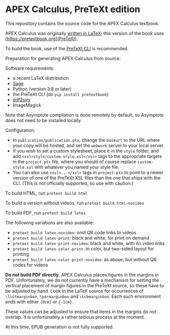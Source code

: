 # APEX Calculus, PreTeXt edition

This repository contains the source code for the APEX Calculus textbook.

APEX Calculus was originally [written in LaTeX](https://github.com/APEXCalculus/APEXCalculusV4); this version of the book uses [https://pretextbook.org](PreTeXt).

To build the book, use of the [PreTeXt CLI](https://github.com/PreTeXtBook/pretext-cli) is recommended.

Preparation for generating APEX Calculus from source:

Software requirements:
- a recent LaTeX distribution
- [Sage](https://www.sagemath.org/)
- Python (version 3.8 or later)
- the PreTeXt CLI (do `pip install pretextbook`)
- [pdf2svg](https://github.com/jalios/pdf2svg-windows)
- ImageMagick

Note that Asymptote compilation is done remotely by default, so Asymptote does not need to be installed locally.

Configuration:

- In `publication/publication.ptx`, change the `baseurl` to the URL where your copy will be hosted, and set the `webwork` server to your local server.
- If you wish to set a custom stylesheet, place it in the `style` folder, and add `<xsl>style/custom-style.xsl</xsl>` tags to the appropriate targets in the `project.ptx` file, where you should of course replace `custom-style.xsl` with whatever you named your style file.
- You can also use `<xsl>...</xsl>` tags in `project.ptx` to point to a newer version of one of the PreTeXt XSL files than the one that ships with the CLI. (This is not officially supported, so use with caution.)

To build HTML, run `pretext build html`

To build a version without videos, run `pretext build html-novideo`

To build PDF, run `pretext build latex`.

The following variations are also available:
- `pretext build latex-novideo`: omit QR code links to videos
- `pretext build latex-print`: black and white, for print on demand
- `pretext build latex-print-novideo`: black and white, with no video links
- `pretext build latex-color-print`: in color, but two-sided layout for printing
- `pretext build latex-color-print-novideo`: as above, but without QR codes for videos

**Do not build PDF directly.** APEX Calculus places figures in the margins in PDF.
Unfortunately, we do not currently have a mechanism for setting the vertical placement
of margin figures in the PreTeXt source, so these have to be adjusted by hand.
Look in the LaTeX source for occurrences of `\listmarginbox`, `\parmarginbox` and `\tcbmarginbox`.
Each such environment ends with either `{0cm}` or `{-1cm}`.

These values can be adjusted to ensure that items in the margins do not overlap.
It is unfortunately a rather tedious process at the moment.

At this time, EPUB generation is not fully supported.
